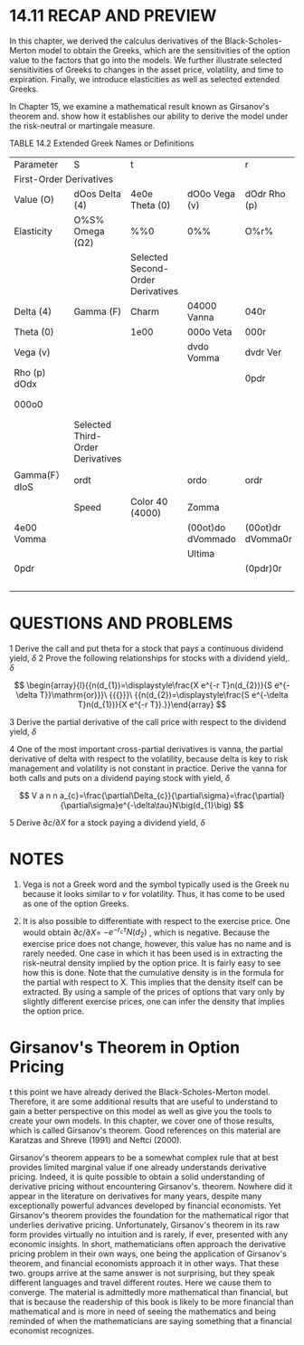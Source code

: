 # 14.11 RECAP AND PREVIEW

In this chapter, we derived the calculus derivatives of the Black-Scholes-Merton model to obtain the Greeks, which are the sensitivities of the option value to the factors that go into the models. We further illustrate selected sensitivities of Greeks to changes in the asset price, volatility, and time to expiration. Finally, we introduce elasticities as well as selected extended Greeks.

In Chapter 15, we examine a mathematical result known as Girsanov's theorem and. show how it establishes our ability to derive the model under the risk-neutral or martingale measure.

TABLE 14.2 Extended Greek Names or Definitions


<html><body><table><tr><td>Parameter</td><td>S</td><td>t</td><td></td><td>r</td><td>X</td><td>8</td></tr><tr><td colspan="7">First-Order Derivatives</td></tr><tr><td>Value (O)</td><td>dOos Delta (4)</td><td>4e0e Theta (0)</td><td>dO0o Vega (v)</td><td>dOdr Rho (p)</td><td>dOdx</td><td>0008</td></tr><tr><td>Elasticity</td><td>O%S% Omega (Ω2)</td><td>%%0</td><td>0%%</td><td>O%r%</td><td>0%X%</td><td>0%8%</td></tr><tr><td></td><td></td><td>Selected Second-Order Derivatives</td><td></td><td></td><td></td><td></td></tr><tr><td>Delta (4)</td><td>Gamma (F)</td><td>Charm</td><td>04000 Vanna</td><td>040r</td><td></td><td></td></tr><tr><td>Theta (0)</td><td></td><td>1e00</td><td>000o Veta</td><td>000r</td><td>000X</td><td>0000</td></tr><tr><td>Vega (v)</td><td></td><td></td><td>dvdo Vomma</td><td>dvdr Ver</td><td>dvdX</td><td>dv08</td></tr><tr><td>Rho (p) dOdx</td><td></td><td></td><td></td><td>0pdr</td><td>dpdX</td><td>0p08</td></tr><tr><td>000o0</td><td></td><td></td><td></td><td></td><td>(0OdX)ax</td><td>(0O0x)08 (0008)08</td></tr><tr><td></td><td>Selected Third-Order Derivatives</td><td></td><td></td><td></td><td></td><td></td></tr><tr><td>Gamma(F） dIoS</td><td>ordt</td><td></td><td>ordo</td><td>ordr</td><td>drax</td><td>0r08</td></tr><tr><td></td><td>Speed</td><td>Color 40 (4000)</td><td>Zomma</td><td></td><td></td><td></td></tr><tr><td>4e00 Vomma</td><td></td><td></td><td>(00ot)do dVommado</td><td>(00ot)dr dVomma0r</td><td>(00dt)ax dVommadX</td><td>(00dt)08</td></tr><tr><td></td><td></td><td></td><td>Ultima</td><td></td><td></td><td>dVomma08</td></tr><tr><td>0pdr</td><td></td><td></td><td></td><td>(0pdr)0r</td><td></td><td></td></tr><tr><td></td><td></td><td></td><td></td><td></td><td>(0pdr)0X</td><td>(0pdr)08</td></tr></table></body></html>

# QUESTIONS AND PROBLEMS

1 Derive the call and put theta for a stock that pays a continuous dividend yield, $\delta$
2  Prove the following relationships for stocks with a dividend yield,. $\delta$

$$
\begin{array}{l}{{n(d_{1})=\displaystyle\frac{X e^{-r T}n(d_{2})}{S e^{-\delta T}}\mathrm{or}}}\ {{{}}}\ {{n(d_{2})=\displaystyle\frac{S e^{-\delta T}n(d_{1})}{X e^{-r T}}.}}\end{array}
$$

3 Derive the partial derivative of the call price with respect to the dividend yield, $\delta$

4  One of the most important cross-partial derivatives is vanna, the partial derivative of delta with respect to the volatility, because delta is key to risk management and volatility is not constant in practice. Derive the vanna for both calls and puts on a dividend paying stock with yield, $\delta$

$$
V a n n a_{c}=\frac{\partial\Delta_{c}}{\partial\sigma}=\frac{\partial}{\partial\sigma}e^{-\delta\tau}N\big(d_{1}\big)
$$

5 Derive $\partial c/\partial X$ for a stock paying a dividend yield, $\delta$

# NOTES

1. Vega is not a Greek word and the symbol typically used is the Greek nu because it looks similar to $\nu$ for volatility. Thus, it has come to be used as one of the option Greeks.

2. It is also possible to differentiate with respect to the exercise price. One would obtain $\partial c/\partial X=$ $-e^{-r_{c}\tau}N(d_{2})$ , which is negative. Because the exercise price does not change, however, this value has no name and is rarely needed. One case in which it has been used is in extracting the risk-neutral density implied by the option price. It is fairly easy to see how this is done. Note that the cumulative density is in the formula for the partial with respect to X. This implies that the density itself can be extracted. By using a sample of the prices of options that vary only by slightly different exercise prices, one can infer the density that implies the option price.

# Girsanov's Theorem in Option Pricing

t this point we have already derived the Black-Scholes-Merton model. Therefore, it are some additional results that are useful to understand to gain a better perspective on this model as well as give you the tools to create your own models. In this chapter, we cover one of those results, which is called Girsanov's theorem. Good references on this material are Karatzas and Shreve (1991) and Neftci (2000).

Girsanov's theorem appears to be a somewhat complex rule that at best provides limited marginal value if one already understands derivative pricing. Indeed, it is quite possible to obtain a solid understanding of derivative pricing without encountering Girsanov's. theorem. Nowhere did it appear in the literature on derivatives for many years, despite many exceptionally powerful advances developed by financial economists. Yet Girsanov's theorem provides the foundation for the mathematical rigor that underlies derivative pricing. Unfortunately, Girsanov's theorem in its raw form provides virtually no intuition and is rarely, if ever, presented with any economic insights. In short, mathematicians often approach the derivative pricing problem in their own ways, one being the application of Girsanov's theorem, and financial economists approach it in other ways. That these two. groups arrive at the same answer is not surprising, but they speak different languages and travel different routes. Here we cause them to converge. The material is admittedly more mathematical than financial, but that is because the readership of this book is likely to be more financial than mathematical and is more in need of seeing the mathematics and being reminded of when the mathematicians are saying something that a financial economist recognizes.
